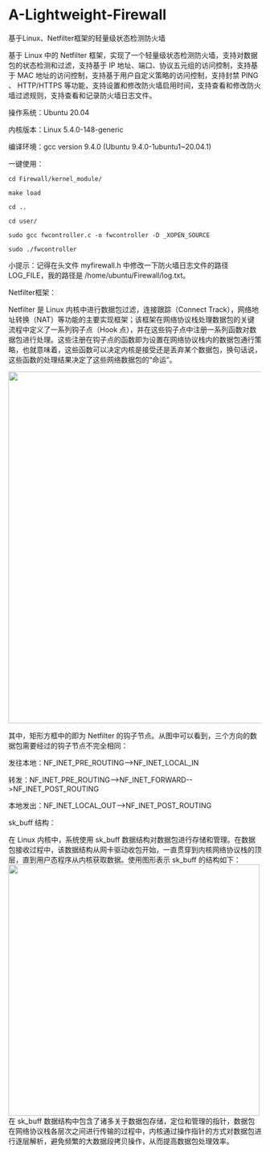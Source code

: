 # A-Lightweight-Firewall
基于Linux、Netfilter框架的轻量级状态检测防火墙

基于 Linux 中的 Netfilter 框架，实现了一个轻量级状态检测防火墙，支持对数据包的状态检测和过滤，支持基于 IP 地址、端口、协议五元组的访问控制，支持基于 MAC 地址的访问控制，支持基于用户自定义策略的访问控制，支持封禁 PING 、 HTTP/HTTPS 等功能，支持设置和修改防火墙启用时间，支持查看和修改防火墙过滤规则，支持查看和记录防火墙日志文件。

操作系统：Ubuntu 20.04

内核版本：Linux 5.4.0-148-generic

编译环境：gcc version 9.4.0 (Ubuntu 9.4.0-1ubuntu1~20.04.1)

一键使用：

    cd Firewall/kernel_module/
  
    make load
  
    cd ..
  
    cd user/
  
    sudo gcc fwcontroller.c -o fwcontroller -D _XOPEN_SOURCE
  
    sudo ./fwcontroller

小提示：记得在头文件 myfirewall.h 中修改一下防火墙日志文件的路径 LOG_FILE，我的路径是 /home/ubuntu/Firewall/log.txt。


Netfilter框架：

Netfilter 是 Linux 内核中进行数据包过滤，连接跟踪（Connect Track），网络地址转换（NAT）等功能的主要实现框架；该框架在网络协议栈处理数据包的关键流程中定义了一系列钩子点（Hook 点），并在这些钩子点中注册一系列函数对数据包进行处理。这些注册在钩子点的函数即为设置在网络协议栈内的数据包通行策略，也就意味着，这些函数可以决定内核是接受还是丢弃某个数据包，换句话说，这些函数的处理结果决定了这些网络数据包的“命运”。

<img src="https://github.com/gaoyan0104/A-Lightweight-Firewall/blob/master/img/netfilter.jpg" width="700px">

其中，矩形方框中的即为 Netfilter 的钩子节点。从图中可以看到，三个方向的数据包需要经过的钩子节点不完全相同：

发往本地：NF_INET_PRE_ROUTING-->NF_INET_LOCAL_IN

转发：NF_INET_PRE_ROUTING-->NF_INET_FORWARD-->NF_INET_POST_ROUTING

本地发出：NF_INET_LOCAL_OUT-->NF_INET_POST_ROUTING



sk_buff 结构：

在 Linux 内核中，系统使用 sk_buff 数据结构对数据包进行存储和管理。在数据包接收过程中，该数据结构从网卡驱动收包开始，一直贯穿到内核网络协议栈的顶层，直到用户态程序从内核获取数据。使用图形表示 sk_buff 的结构如下：
<img src="https://github.com/gaoyan0104/A-Lightweight-Firewall/blob/master/img/sk_buff.jpg" width="500px">
在 sk_buff 数据结构中包含了诸多关于数据包存储，定位和管理的指针，数据包在网络协议栈各层次之间进行传输的过程中，内核通过操作指针的方式对数据包进行逐层解析，避免频繁的大数据段拷贝操作，从而提高数据包处理效率。
